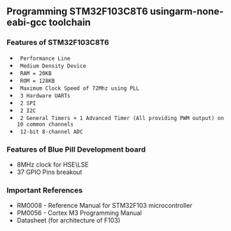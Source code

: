 ## Programming STM32F103C8T6 usingarm-none-eabi-gcc toolchain

### Features of STM32F103C8T6
+ ` Performance Line`
+ ` Medium Density Device`
+ ` RAM = 20KB`
+ ` ROM = 128KB`
+ ` Maximum Clock Speed of 72Mhz using PLL`
+ ` 3 Hardware UARTs`
+ ` 2 SPI`
+ ` 2 I2C`
+ ` 2 General Timers + 1 Advanced Timer (All providing PWM output) on 10 common channels`
+ ` 12-bit 8-channel ADC`

### Features of Blue Pill Development board
+ 8MHz clock for HSE\LSE
+ 37 GPIO Pins breakout 

### Important References
+ RM0008 - Reference Manual for STM32F103 microcontroller
+ PM0056 - Cortex M3 Programming Manual 
+ Datasheet (for architecture of F103)